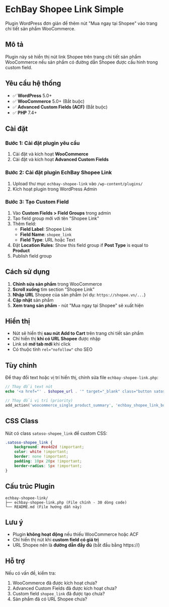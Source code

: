 # EchBay Shopee Link Simple

Plugin WordPress đơn giản để thêm nút "Mua ngay tại Shopee" vào trang chi tiết sản phẩm WooCommerce.

## Mô tả

Plugin này sẽ hiển thị nút link Shopee trên trang chi tiết sản phẩm WooCommerce nếu sản phẩm có đường dẫn Shopee được cấu hình trong custom field.

## Yêu cầu hệ thống

- ✅ **WordPress** 5.0+
- ✅ **WooCommerce** 5.0+ (Bắt buộc)
- ✅ **Advanced Custom Fields (ACF)** (Bắt buộc)
- ✅ **PHP** 7.4+

## Cài đặt

### Bước 1: Cài đặt plugin yêu cầu
1. Cài đặt và kích hoạt **WooCommerce**
2. Cài đặt và kích hoạt **Advanced Custom Fields**

### Bước 2: Cài đặt plugin EchBay Shopee Link
1. Upload thư mục `echbay-shopee-link` vào `/wp-content/plugins/`
2. Kích hoạt plugin trong WordPress Admin

### Bước 3: Tạo Custom Field
1. Vào **Custom Fields > Field Groups** trong admin
2. Tạo field group mới với tên "Shopee Link"
3. Thêm field:
   - **Field Label**: Shopee Link
   - **Field Name**: `shopee_link`
   - **Field Type**: URL hoặc Text
4. Đặt **Location Rules**: Show this field group if **Post Type** is equal to **Product**
5. Publish field group

## Cách sử dụng

1. **Chỉnh sửa sản phẩm** trong WooCommerce
2. **Scroll xuống** tìm section "Shopee Link"
3. **Nhập URL** Shopee của sản phẩm (ví dụ: `https://shopee.vn/...`)
4. **Cập nhật** sản phẩm
5. **Xem trang sản phẩm** - nút "Mua ngay tại Shopee" sẽ xuất hiện

## Hiển thị

- Nút sẽ hiển thị **sau nút Add to Cart** trên trang chi tiết sản phẩm
- Chỉ hiển thị **khi có URL Shopee** được nhập
- Link sẽ **mở tab mới** khi click
- Có thuộc tính `rel="nofollow"` cho SEO

## Tùy chỉnh

Để thay đổi text hoặc vị trí hiển thị, chỉnh sửa file `echbay-shopee-link.php`:

```php
// Thay đổi text nút
echo '<a href="' . $shopee_url . '" target="_blank" class="button satoso-shopee_link" rel="nofollow">Text mới</a>';

// Thay đổi vị trí (priority)
add_action('woocommerce_single_product_summary', 'echbay_shopee_link_button', 33);
```

## CSS Class

Nút có class `satoso-shopee_link` để custom CSS:

```css
.satoso-shopee_link {
    background: #ee4d2d !important;
    color: white !important;
    border: none !important;
    padding: 10px 20px !important;
    border-radius: 5px !important;
}
```

## Cấu trúc Plugin

```
echbay-shopee-link/
├── echbay-shopee-link.php (File chính - 30 dòng code)
└── README.md (File hướng dẫn này)
```

## Lưu ý

- Plugin **không hoạt động** nếu thiếu WooCommerce hoặc ACF
- Chỉ hiển thị nút khi **custom field có giá trị**
- URL Shopee nên là **đường dẫn đầy đủ** (bắt đầu bằng https://)

## Hỗ trợ

Nếu có vấn đề, kiểm tra:
1. WooCommerce đã được kích hoạt chưa?
2. Advanced Custom Fields đã được kích hoạt chưa?
3. Custom field `shopee_link` đã được tạo chưa?
4. Sản phẩm đã có URL Shopee chưa?
